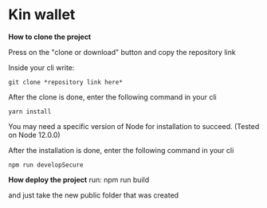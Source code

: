 # Kin wallet

**How to clone the project**

Press on the "clone or download" button and copy the repository link

Inside your cli write:
    
    git clone *repository link here*
    

After the clone is done, enter the following command in your cli

    
    yarn install


You may need a specific version of Node for installation to succeed. (Tested on Node 12.0.0)


After the installation is done, enter the following command in your cli 


    npm run developSecure

**How deploy the project**
run: 
    npm run build

and just take the new public folder that was created